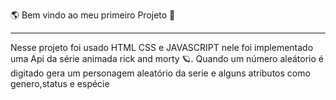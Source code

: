 🌎 Bem vindo ao meu primeiro Projeto 🙂

-----------------------------------------

  Nesse projeto foi usado HTML CSS e JAVASCRIPT
nele foi implementado uma Api da série 
animada rick and morty 🪐.
  Quando um número aleátorio é digitado
gera um personagem aleatório da serie e alguns 
atributos como genero,status e espécie
